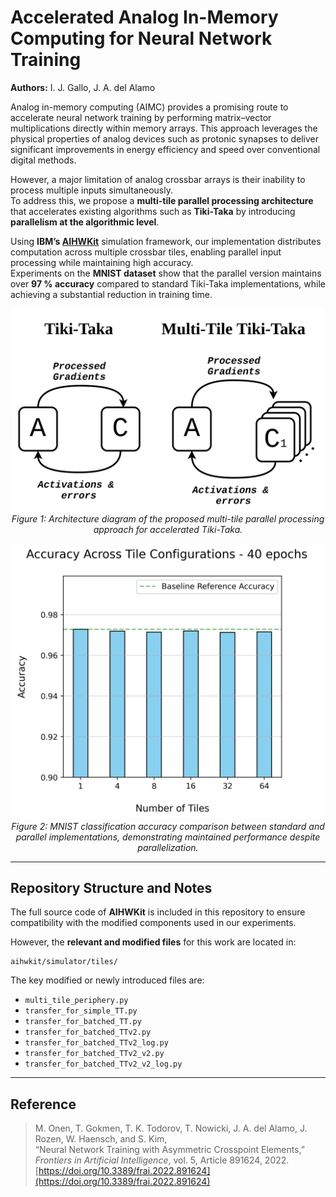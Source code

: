 # Accelerated Analog In-Memory Computing for Neural Network Training

**Authors:** I. J. Gallo, J. A. del Alamo  

Analog in-memory computing (AIMC) provides a promising route to accelerate neural network training by performing matrix–vector multiplications directly within memory arrays. This approach leverages the physical properties of analog devices such as protonic synapses to deliver significant improvements in energy efficiency and speed over conventional digital methods.

However, a major limitation of analog crossbar arrays is their inability to process multiple inputs simultaneously.  
To address this, we propose a **multi-tile parallel processing architecture** that accelerates existing algorithms such as **Tiki-Taka** by introducing **parallelism at the algorithmic level**.

Using **IBM’s [AIHWKit](https://github.com/IBM/aihwkit)** simulation framework, our implementation distributes computation across multiple crossbar tiles, enabling parallel input processing while maintaining high accuracy.  
Experiments on the **MNIST dataset** show that the parallel version maintains over **97 % accuracy** compared to standard Tiki-Taka implementations, while achieving a substantial reduction in training time.

<p align="center">
  <img src="images/jimenez_multitile_01.jpg" width="500"><br>
  <em>Figure 1: Architecture diagram of the proposed multi-tile parallel processing approach for accelerated Tiki-Taka.</em>
</p>

<p align="center">
  <img src="images/jimenez_multitile_02.jpg" width="500"><br>
  <em>Figure 2: MNIST classification accuracy comparison between standard and parallel implementations, demonstrating maintained performance despite parallelization.</em>
</p>

---

## Repository Structure and Notes

The full source code of **AIHWKit** is included in this repository to ensure compatibility with the modified components used in our experiments.  

However, the **relevant and modified files** for this work are located in:  
```
aihwkit/simulator/tiles/
```

The key modified or newly introduced files are:

- `multi_tile_periphery.py`  
- `transfer_for_simple_TT.py`  
- `transfer_for_batched_TT.py`  
- `transfer_for_batched_TTv2.py`  
- `transfer_for_batched_TTv2_log.py`  
- `transfer_for_batched_TTv2_v2.py`  
- `transfer_for_batched_TTv2_v2_log.py`

---

## Reference

> M. Onen, T. Gokmen, T. K. Todorov, T. Nowicki, J. A. del Alamo, J. Rozen, W. Haensch, and S. Kim,  
> “Neural Network Training with Asymmetric Crosspoint Elements,”  
> *Frontiers in Artificial Intelligence*, vol. 5, Article 891624, 2022.  
> [https://doi.org/10.3389/frai.2022.891624](https://doi.org/10.3389/frai.2022.891624)
